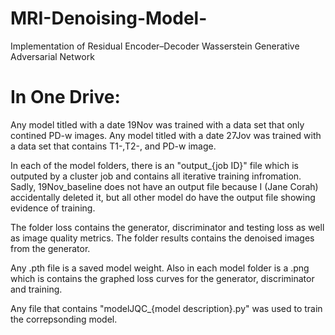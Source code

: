 # MRI-Denoising-Model-
Implementation of Residual Encoder–Decoder Wasserstein Generative Adversarial Network

# In One Drive:
Any model titled with a date 19Nov was trained with a data set that only contined PD-w images. 
Any model titled with a date 27Jov was trained with a data set that contains T1-,T2-, and PD-w image.

In each of the model folders, there is an "output_{job ID}" file which is outputed by a cluster job and 
contains all iterative training infromation. 
    Sadly, 19Nov_baseline does not have an output file because I (Jane Corah) accidentally deleted it, but all other model do have the output file showing evidence of training. 

The folder loss contains the generator, discriminator and testing loss as well as image quality metrics. 
The folder results contains the denoised images from the generator.

Any .pth file is a saved model weight. 
Also in each model folder is a .png which is contains the graphed loss curves for the generator, discriminator and training.

Any file that contains "modelJQC_{model description}.py" was used to train the correpsonding model. 
